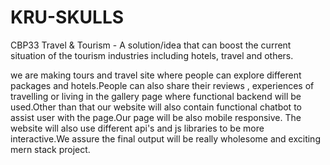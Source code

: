 # KRU-SKULLS
CBP33 Travel & Tourism - A solution/idea that can boost the current situation of the tourism industries including hotels, travel and others.

we are making tours and travel site where people can explore different packages and hotels.People can also share their reviews , experiences of travelling or living in the gallery page where functional backend will be used.Other than that our website will also contain functional chatbot to assist user with the page.Our page will be also mobile responsive. The website will also use different api's and js libraries to be more interactive.We assure the final output will be really wholesome and exciting mern stack project.
